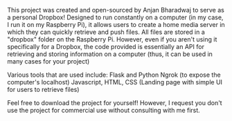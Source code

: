 This project was created and open-sourced by Anjan Bharadwaj to serve as a personal Dropbox! 
Designed to run constantly on a computer (in my case, I run it on my Raspberry
Pi), it allows users to create a home media server in which they can quickly
retrieve and push files. All files are stored in a "dropbox" folder on the 
Raspberry Pi. However, even if you aren't using it specifically for a Dropbox, the code provided is essentially an API for retrieving and storing information on a computer (thus, it can be used in many cases for your project)

Various tools that are used include:
Flask and Python
Ngrok (to expose the computer's localhost)
Javascript, HTML, CSS (Landing page with simple UI for users to retrieve files)

Feel free to download the project for yourself! However, I request you don't use the project for commercial use without consulting with me first.
